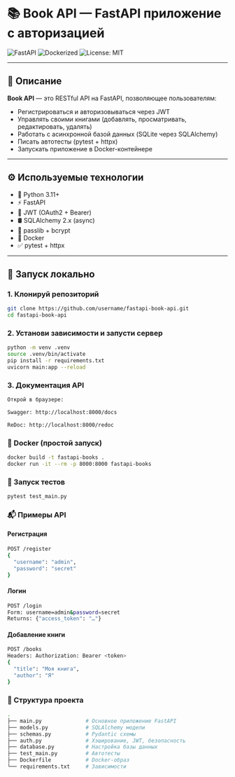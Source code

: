 # 📚 Book API — FastAPI приложение с авторизацией

![FastAPI](https://img.shields.io/badge/FastAPI-0.100+-brightgreen?logo=fastapi)
![Dockerized](https://img.shields.io/badge/Docker-ready-blue?logo=docker)
![License: MIT](https://img.shields.io/badge/License-MIT-yellow.svg)

---

## 📌 Описание

**Book API** — это RESTful API на FastAPI, позволяющее пользователям:
- Регистрироваться и авторизовываться через JWT
- Управлять своими книгами (добавлять, просматривать, редактировать, удалять)
- Работать с асинхронной базой данных (SQLite через SQLAlchemy)
- Писать автотесты (pytest + httpx)
- Запускать приложение в Docker-контейнере

---

## ⚙️ Используемые технологии

- 🐍 Python 3.11+
- ⚡ FastAPI
- 🔐 JWT (OAuth2 + Bearer)
- 🛢️ SQLAlchemy 2.x (async)
- 🧂 passlib + bcrypt
- 🐳 Docker
- ✅ pytest + httpx

---

## 🚀 Запуск локально

### 1. Клонируй репозиторий

```bash
git clone https://github.com/username/fastapi-book-api.git
cd fastapi-book-api
```
### 2. Установи зависимости и запусти сервер
```bash
python -m venv .venv
source .venv/bin/activate
pip install -r requirements.txt
uvicorn main:app --reload
```

### 3. Документация API
```bash
Открой в браузере:

Swagger: http://localhost:8000/docs

ReDoc: http://localhost:8000/redoc
```

### 🐳 Docker (простой запуск)
```bash
docker build -t fastapi-books .
docker run -it --rm -p 8000:8000 fastapi-books
```

### 🧪 Запуск тестов
``` bash
pytest test_main.py
```

### 📬 Примеры API
#### Регистрация
``` bash
POST /register
{
  "username": "admin",
  "password": "secret"
}
```

#### Логин
``` bash
POST /login
Form: username=admin&password=secret
Returns: {"access_token": "…"}
```

#### Добавление книги
``` bash
POST /books
Headers: Authorization: Bearer <token>
{
  "title": "Моя книга",
  "author": "Я"
}
```

### 📁 Структура проекта
``` bash
.
├── main.py              # Основное приложение FastAPI
├── models.py            # SQLAlchemy модели
├── schemas.py           # Pydantic схемы
├── auth.py              # Хэширование, JWT, безопасность
├── database.py          # Настройка базы данных
├── test_main.py         # Автотесты
├── Dockerfile           # Docker-образ
└── requirements.txt     # Зависимости
```

